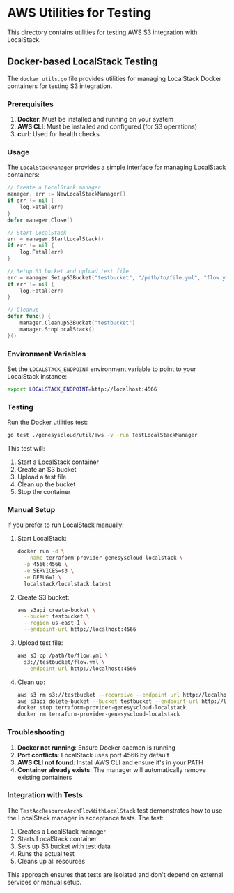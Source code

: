 # AWS Utilities for Testing

This directory contains utilities for testing AWS S3 integration with LocalStack.

## Docker-based LocalStack Testing

The `docker_utils.go` file provides utilities for managing LocalStack Docker containers for testing S3 integration.

### Prerequisites

1. **Docker**: Must be installed and running on your system
2. **AWS CLI**: Must be installed and configured (for S3 operations)
3. **curl**: Used for health checks

### Usage

The `LocalStackManager` provides a simple interface for managing LocalStack containers:

```go
// Create a LocalStack manager
manager, err := NewLocalStackManager()
if err != nil {
    log.Fatal(err)
}
defer manager.Close()

// Start LocalStack
err = manager.StartLocalStack()
if err != nil {
    log.Fatal(err)
}

// Setup S3 bucket and upload test file
err = manager.SetupS3Bucket("testbucket", "/path/to/file.yml", "flow.yml")
if err != nil {
    log.Fatal(err)
}

// Cleanup
defer func() {
    manager.CleanupS3Bucket("testbucket")
    manager.StopLocalStack()
}()
```

### Environment Variables

Set the `LOCALSTACK_ENDPOINT` environment variable to point to your LocalStack instance:

```bash
export LOCALSTACK_ENDPOINT=http://localhost:4566
```

### Testing

Run the Docker utilities test:

```bash
go test ./genesyscloud/util/aws -v -run TestLocalStackManager
```

This test will:
1. Start a LocalStack container
2. Create an S3 bucket
3. Upload a test file
4. Clean up the bucket
5. Stop the container

### Manual Setup

If you prefer to run LocalStack manually:

1. Start LocalStack:
   ```bash
   docker run -d \
     --name terraform-provider-genesyscloud-localstack \
     -p 4566:4566 \
     -e SERVICES=s3 \
     -e DEBUG=1 \
     localstack/localstack:latest
   ```

2. Create S3 bucket:
   ```bash
   aws s3api create-bucket \
     --bucket testbucket \
     --region us-east-1 \
     --endpoint-url http://localhost:4566
   ```

3. Upload test file:
   ```bash
   aws s3 cp /path/to/flow.yml \
     s3://testbucket/flow.yml \
     --endpoint-url http://localhost:4566
   ```

4. Clean up:
   ```bash
   aws s3 rm s3://testbucket --recursive --endpoint-url http://localhost:4566
   aws s3api delete-bucket --bucket testbucket --endpoint-url http://localhost:4566
   docker stop terraform-provider-genesyscloud-localstack
   docker rm terraform-provider-genesyscloud-localstack
   ```

### Troubleshooting

1. **Docker not running**: Ensure Docker daemon is running
2. **Port conflicts**: LocalStack uses port 4566 by default
3. **AWS CLI not found**: Install AWS CLI and ensure it's in your PATH
4. **Container already exists**: The manager will automatically remove existing containers

### Integration with Tests

The `TestAccResourceArchFlowWithLocalStack` test demonstrates how to use the LocalStack manager in acceptance tests. The test:

1. Creates a LocalStack manager
2. Starts LocalStack container
3. Sets up S3 bucket with test data
4. Runs the actual test
5. Cleans up all resources

This approach ensures that tests are isolated and don't depend on external services or manual setup. 